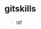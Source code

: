 gitskills
=========
> [ref](http://www.worldhello.net/gotgithub/03-project-hosting/050-homepage.html#user-homepage)
